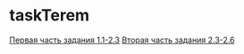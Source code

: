 # taskTerem

[Первая часть задания 1.1-2.3](https://sonkashash.github.io/taskTerem/) 
[Вторая часть задания 2.3-2.6](https://sonkashash.github.io/taskTerem/forma.html) 
